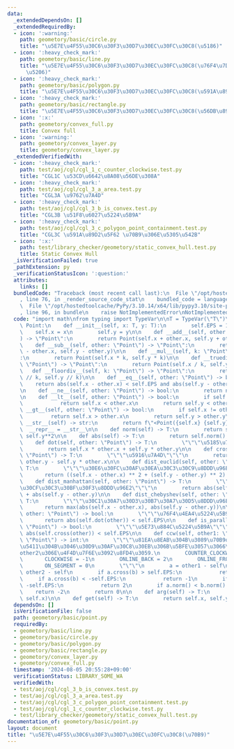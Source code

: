 ```yaml
---
data:
  _extendedDependsOn: []
  _extendedRequiredBy:
  - icon: ':warning:'
    path: geometory/basic/circle.py
    title: "\u5E7E\u4F55\u30C6\u30F3\u30D7\u30EC\u30FC\u30C8(\u5186)"
  - icon: ':heavy_check_mark:'
    path: geometory/basic/line.py
    title: "\u5E7E\u4F55\u30C6\u30F3\u30D7\u30EC\u30FC\u30C8(\u76F4\u7DDA\u30FB\u7DDA\
      \u5206)"
  - icon: ':heavy_check_mark:'
    path: geometory/basic/polygon.py
    title: "\u5E7E\u4F55\u30C6\u30F3\u30D7\u30EC\u30FC\u30C8(\u591A\u89D2\u5F62)"
  - icon: ':heavy_check_mark:'
    path: geometory/basic/rectangle.py
    title: "\u5E7E\u4F55\u30C6\u30F3\u30D7\u30EC\u30FC\u30C8(\u56DB\u89D2\u5F62)"
  - icon: ':x:'
    path: geometory/convex_full.py
    title: Convex full
  - icon: ':warning:'
    path: geometory/convex_layer.py
    title: geometory/convex_layer.py
  _extendedVerifiedWith:
  - icon: ':heavy_check_mark:'
    path: test/aoj/cgl/cgl_1_c_counter_clockwise.test.py
    title: "CGL1C \u53CD\u6642\u8A08\u56DE\u308A"
  - icon: ':heavy_check_mark:'
    path: test/aoj/cgl/cgl_3_a_area.test.py
    title: "CGL3A \u9762\u7A4D"
  - icon: ':heavy_check_mark:'
    path: test/aoj/cgl/cgl_3_b_is_convex.test.py
    title: "CGL3B \u51F8\u6027\u5224\u5B9A"
  - icon: ':heavy_check_mark:'
    path: test/aoj/cgl/cgl_3_c_polygon_point_containment.test.py
    title: "CGL3C \u591A\u89D2\u5F62 \u70B9\u306E\u5305\u542B"
  - icon: ':x:'
    path: test/library_checker/geometory/static_convex_hull.test.py
    title: Static Convex Hull
  _isVerificationFailed: true
  _pathExtension: py
  _verificationStatusIcon: ':question:'
  attributes:
    links: []
  bundledCode: "Traceback (most recent call last):\n  File \"/opt/hostedtoolcache/PyPy/3.10.14/x64/lib/pypy3.10/site-packages/onlinejudge_verify/documentation/build.py\"\
    , line 76, in _render_source_code_stat\n    bundled_code = language.bundle(\n\
    \  File \"/opt/hostedtoolcache/PyPy/3.10.14/x64/lib/pypy3.10/site-packages/onlinejudge_verify/languages/python.py\"\
    , line 96, in bundle\n    raise NotImplementedError\nNotImplementedError\n"
  code: "import math\nfrom typing import TypeVar\n\nT = TypeVar(\"T\")\n\n\nclass\
    \ Point:\n    def __init__(self, x: T, y: T):\n        self.EPS = 1e-10\n    \
    \    self.x = x\n        self.y = y\n\n    def __add__(self, other: \"Point\"\
    ) -> \"Point\":\n        return Point(self.x + other.x, self.y + other.y)\n\n\
    \    def __sub__(self, other: \"Point\") -> \"Point\":\n        return Point(self.x\
    \ - other.x, self.y - other.y)\n\n    def __mul__(self, k: \"Point\") -> \"Point\"\
    :\n        return Point(self.x * k, self.y * k)\n\n    def __truediv__(self, k:\
    \ \"Point\") -> \"Point\":\n        return Point(self.x / k, self.y / k)\n\n \
    \   def __floordiv__(self, k: \"Point\") -> \"Point\":\n        return Point(self.x\
    \ // k, self.y // k)\n\n    def __eq__(self, other: \"Point\") -> bool:\n    \
    \    return abs(self.x - other.x) < self.EPS and abs(self.y - other.y) < self.EPS\n\
    \n    def __ne__(self, other: \"Point\") -> bool:\n        return not self.__eq__(other)\n\
    \n    def __lt__(self, other: \"Point\") -> bool:\n        if self.x != other.x:\n\
    \            return self.x < other.x\n        return self.y < other.y\n\n    def\
    \ __gt__(self, other: \"Point\") -> bool:\n        if self.x != other.x:\n   \
    \         return self.x > other.x\n        return self.y > other.y\n\n    def\
    \ __str__(self) -> str:\n        return f\"<Point({self.x} {self.y})>\"\n\n  \
    \  __repr__ = __str__\n\n    def norm(self) -> T:\n        return self.x**2 +\
    \ self.y**2\n\n    def abs(self) -> T:\n        return self.norm() ** 0.5\n\n\
    \    def dot(self, other: \"Point\") -> T:\n        \"\"\"\u5185\u7A4D\"\"\"\n\
    \        return self.x * other.x + self.y * other.y\n\n    def cross(self, other:\
    \ \"Point\") -> T:\n        \"\"\"\u5916\u7A4D\"\"\"\n        return self.x *\
    \ other.y - self.y * other.x\n\n    def dist_euclid(self, other: \"Point\") ->\
    \ T:\n        \"\"\"\u30E6\u30FC\u30AF\u30EA\u30C3\u30C9\u8DDD\u96E2\"\"\"\n \
    \       return ((self.x - other.x) ** 2 + (self.y - other.y) ** 2) ** 0.5\n\n\
    \    def dist_manhattan(self, other: \"Point\") -> T:\n        \"\"\"\u30DE\u30F3\
    \u30CF\u30C3\u30BF\u30F3\u8DDD\u96E2\"\"\"\n        return abs(self.x - other.x)\
    \ + abs(self.y - other.y)\n\n    def dist_chebyshev(self, other: \"Point\") ->\
    \ T:\n        \"\"\"\u30C1\u30A7\u30D3\u30B7\u30A7\u30D5\u8DDD\u96E2\"\"\"\n \
    \       return max(abs(self.x - other.x), abs(self.y - other.y))\n\n    def is_orthogonal(self,\
    \ other: \"Point\") -> bool:\n        \"\"\"\u76F4\u4EA4\u5224\u5B9A\"\"\"\n \
    \       return abs(self.dot(other)) < self.EPS\n\n    def is_parallel(self, other:\
    \ \"Point\") -> bool:\n        \"\"\"\u5E73\u884C\u5224\u5B9A\"\"\"\n        return\
    \ abs(self.cross(other)) < self.EPS\n\n    def ccw(self, other1: \"Point\", other2:\
    \ \"Point\") -> int:\n        \"\"\"\u81EA\u8EAB\u304B\u3089\u70B9other1\u306B\
    \u5411\u304B\u3046\u30D9\u30AF\u30C8\u30EB\u306B\u5BFE\u3057\u3066\uFF0C\u70B9\
    other2\u306E\u4F4D\u7F6E\u3092\u8FD4\u3059.\n        COUNTER_CLOCKWISE = 1\n \
    \       CLOCKWISE = -1\n        ONLINE_BACK = 2\n        ONLINE_FRONT = -2\n \
    \       ON_SEGMENT = 0\n        \"\"\"\n        a = other1 - self\n        b =\
    \ other2 - self\n        if a.cross(b) > self.EPS:\n            return 1\n   \
    \     if a.cross(b) < -self.EPS:\n            return -1\n        if a.dot(b) <\
    \ -self.EPS:\n            return 2\n        if a.norm() < b.norm():\n        \
    \    return -2\n        return 0\n\n    def arg(self) -> T:\n        return math.atan2(self.y,\
    \ self.x)\n\n    def get(self) -> T:\n        return self.x, self.y\n"
  dependsOn: []
  isVerificationFile: false
  path: geometory/basic/point.py
  requiredBy:
  - geometory/basic/line.py
  - geometory/basic/circle.py
  - geometory/basic/polygon.py
  - geometory/basic/rectangle.py
  - geometory/convex_layer.py
  - geometory/convex_full.py
  timestamp: '2024-08-05 20:55:28+09:00'
  verificationStatus: LIBRARY_SOME_WA
  verifiedWith:
  - test/aoj/cgl/cgl_3_b_is_convex.test.py
  - test/aoj/cgl/cgl_3_a_area.test.py
  - test/aoj/cgl/cgl_3_c_polygon_point_containment.test.py
  - test/aoj/cgl/cgl_1_c_counter_clockwise.test.py
  - test/library_checker/geometory/static_convex_hull.test.py
documentation_of: geometory/basic/point.py
layout: document
title: "\u5E7E\u4F55\u30C6\u30F3\u30D7\u30EC\u30FC\u30C8(\u70B9)"
---
```

